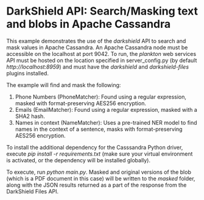 # DarkShield API: Search/Masking text and blobs in Apache Cassandra

This example demonstrates the use of the *darkshield* API to search and 
mask values in Apache Cassandra.
An Apache Cassandra node must be accessible on the localhost at port 9042.
To run, the *plankton* web services API must be hosted on
the location specified in server_config.py (by default *http://localhost:8959*) and must have the *darkshield* and *darkshield-files*
plugins installed.

The example will find and mask the following:

1.  Phone Numbers (PhoneMatcher): Found using a regular expression, masked with format-preserving AES256 encryption.
2.  Emails (EmailMatcher): Found using a regular expression, masked with a SHA2 hash.
3.  Names in context (NameMatcher): Uses a pre-trained NER model to find names in the context of a sentence, masks with format-preserving AES256 encryption.

To install the additional dependency for the Casssandra Python driver, execute *pip install -r requirements.txt* 
(make sure your virtual environment is activated, or the dependency will 
be installed globally).

To execute, run *python main.py*.
Masked and original versions of the blob (which is a PDF document in this case) will be written to the *masked* folder,
along with the JSON results returned as a part of the response from the DarkShield Files API.

